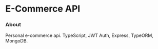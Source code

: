 # E-Commerce API

### About

Personal e-commerce api. TypeScript, JWT Auth, Express, TypeORM, MongoDB.
